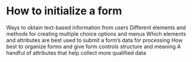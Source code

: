 # How to initialize a form
Ways to obtain text-based information from users
Different elements and methods for creating multiple choice options and menus
Which elements and attributes are best used to submit a form’s data for processing
How best to organize forms and give form controls structure and meaning
A handful of attributes that help collect more qualified data
